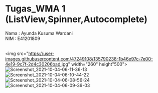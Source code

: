 # Tugas_WMA 1 (ListView,Spinner,Autocomplete)
Nama : Ayunda Kusuma Wardani<br/>
NIM   : E41201809 <br/><br/>

<img src="https://user-images.githubusercontent.com/47249108/135790238-1b46e97c-7e00-4e19-9c7f-2d4c30206bad.jpg" width="260" height"500">
![Screenshot_2021-10-04-06-11-36-13](https://user-images.githubusercontent.com/47249108/135790245-94c80eab-c2c1-43a0-9014-334adee99882.jpg)
![Screenshot_2021-10-04-06-10-44-22](https://user-images.githubusercontent.com/47249108/135790252-f464fe16-a99f-4f0a-8848-5508d02bc456.jpg)
![Screenshot_2021-10-04-06-08-56-24](https://user-images.githubusercontent.com/47249108/135790260-01761b8c-0d14-4734-a41f-e9c0129a561d.jpg)
![Screenshot_2021-10-04-06-09-36-03](https://user-images.githubusercontent.com/47249108/135790263-c4f27a65-432c-44e8-b04e-3504447e1b68.jpg)
